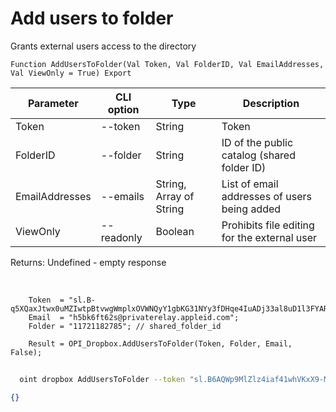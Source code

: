 ﻿---
sidebar_position: 4
---

# Add users to folder
 Grants external users access to the directory



`Function AddUsersToFolder(Val Token, Val FolderID, Val EmailAddresses, Val ViewOnly = True) Export`

  | Parameter | CLI option | Type | Description |
  |-|-|-|-|
  | Token | --token | String | Token |
  | FolderID | --folder | String | ID of the public catalog (shared folder ID) |
  | EmailAddresses | --emails | String, Array of String | List of email addresses of users being added |
  | ViewOnly | --readonly | Boolean | Prohibits file editing for the external user |

  
  Returns:  Undefined - empty response

<br/>




```bsl title="Code example"
    Token  = "sl.B-q5XQaxJtwx0uMZIwtpBtvwgWmplxOVWNQyY1gbKG31NYy3fDHqe4IuADj33al8uD1l3FYARn...";
    Email  = "h5bk6ft62s@privaterelay.appleid.com";
    Folder = "11721182785"; // shared_folder_id

    Result = OPI_Dropbox.AddUsersToFolder(Token, Folder, Email, False);
```



```sh title="CLI command example"
    
  oint dropbox AddUsersToFolder --token "sl.B6AQWp9MlZlz4iaf41whVKxX9-MXeCiQhPRe4YIRxFmZ3zHsdjmOAatzgaWVhqmlIOvDD6WIUQ..." --folder %folder% --emails %emails% --readonly %readonly%

```

```json title="Result"
{}
```
